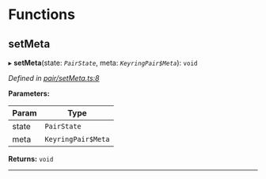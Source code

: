 

# Functions

<a id="setmeta"></a>

##  setMeta

▸ **setMeta**(state: *`PairState`*, meta: *`KeyringPair$Meta`*): `void`

*Defined in [pair/setMeta.ts:8](https://github.com/polkadot-js/common/blob/7a43354/packages/keyring/src/pair/setMeta.ts#L8)*

**Parameters:**

| Param | Type |
| ------ | ------ |
| state | `PairState` |
| meta | `KeyringPair$Meta` |

**Returns:** `void`

___

